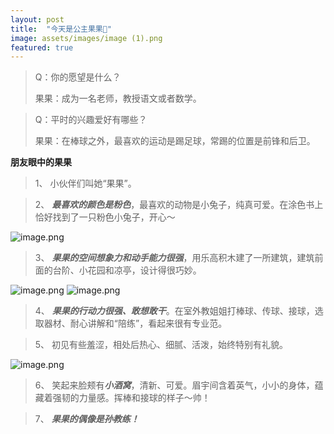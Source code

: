 ```yaml
---
layout: post
title:  "今天是公主果果🥰"
image: assets/images/image (1).png
featured: true
---
```


> Q：你的愿望是什么？
> 
> 果果：成为一名老师，教授语文或者数学。
> 

> Q：平时的兴趣爱好有哪些？
> 
> 果果：在棒球之外，最喜欢的运动是踢足球，常踢的位置是前锋和后卫。

**朋友眼中的果果**
> 1、 小伙伴们叫她“果果”。

> 2、 ***最喜欢的颜色是粉色***，最喜欢的动物是小兔子，纯真可爱。在涂色书上恰好找到了一只粉色小兔子，开心～

![image.png](https://i.loli.net/2021/03/15/EUBvqHtWhxnJpzr.png)

> 3、 ***果果的空间想象力和动手能力很强***，用乐高积木建了一所建筑，建筑前面的台阶、小花园和凉亭，设计得很巧妙。

![image.png](https://i.loli.net/2021/03/15/K56h3vQrGTgkejE.png)
![image.png](https://i.loli.net/2021/03/15/bkCqXY62jTRMVKi.png)

> 4、 ***果果的行动力很强、敢想敢干***。在室外教姐姐打棒球、传球、接球，选取器材、耐心讲解和“陪练”，看起来很有专业范。

> 5、 初见有些羞涩，相处后热心、细腻、活泼，始终特别有礼貌。

![image.png](https://i.loli.net/2021/03/15/me8giJtljczx3kC.png)

> 6、 笑起来脸颊有***小酒窝***，清新、可爱。眉宇间含着英气，小小的身体，蕴藏着强韧的力量感。挥棒和接球的样子～帅！

> 7、 ***果果的偶像是孙教练！***



